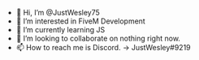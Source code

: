 - 👋 Hi, I’m @JustWesley75
- 👀 I’m interested in FiveM Development
- 🌱 I’m currently learning JS
- 💞️ I’m looking to collaborate on nothing right now.
- 📫 How to reach me is Discord. -> JustWesley#9219

<!---
JustWesley75/JustWesley75 is a ✨ special ✨ repository because its `README.md` (this file) appears on your GitHub profile.
You can click the Preview link to take a look at your changes.
--->
